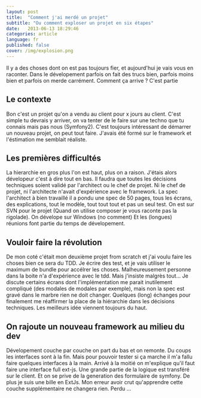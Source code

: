 ```yaml
---
layout: post
title:  "Comment j'ai merdé un projet"
subtitle: "Ou comment exploser un projet en six étapes"
date:   2013-06-13 18:29:46
categories: article
language: fr
published: false
cover: /img/explosion.png
---
```



Il y a des choses dont on est pas toujours fier, et aujourd'hui je vais vous en raconter. 
Dans le dévelopement parfois on fait des trucs bien, parfois moins bien et parfois on merde carrément. 
Comment ça arrive ? C'est partie

## Le contexte 
Bon c'est un projet qu'on a vendu au client pour x jours au client. C'est simple tu devrais y arriver, on va tenter de le faire sur une techno que tu connais mais pas nous (Symfony2). C'est toujours intéressant de démarrer un nouveau projet, on peut tout faire. 
J'avais été formé sur le framework et l'éstimation me semblait réaliste. 

## Les premières difficultés
La hierarchie en gros plus l'on est haut, plus on a raison. J'étais alors dévelopeur c'est à dire tout en bas. 
Il faudra que toutes les décisions techniques soient validé par l'architect ou le chef de projet.
Ni le chef de projet, ni l'architecte n'avait d'expérience avec le framework.
La spec l'architect à bien travaillé il a pondu une spec de 50 pages, tous les écrans, des explications, tout le modèle, tout tout tout et pas un seul test. 
On est sur SVN pour le projet (Quand on utilise composer je vous raconte pas la rigolade). 
On dévelope sur Windows (no comment)
Et les (longues) réunions font partie du temps de dévelopement.

## Vouloir faire la révolution
De mon coté c'était mon deuxième projet from scratch et j'ai voulu faire les choses bien ce sera du TDD.
Je écrire des test, et je vais utiliser le maximum de bundle pour accélrer les choses. Malheureusement personne dans la boite n'a d'expérience avec le tdd. Mais j'insiste malgrès tout...
Je discute certains écrans dont l'implémentation me parait inutilement compliqué (des modales de modales par exemple), mais non la spec est gravé dans le marbre rien ne doit changer. 
Quelques (long) échanges pour finalement me réaffirmer la place de la hiérarchie dans les décisions techniques. 
Les meilleurs idée viennent toujours du haut.

## On rajoute un nouveau framework au milieu du dev
Dévelopement couche par couche on part du bas et on remonte. 
Du coups les interfaces sont à la fin. Mais pour pouvoir tester si ça marche il m'a fallu faire quelques interfaces à la main. 
Arrivé à la moitié on m'explique qu'il faut faire une interface full ext-js. Une grande partie de la logique est transféré sur le client.
Et on se prive de la generation des formulaire de symfony. De plus je suis une bille en ExtJs. 
Mon erreur avoir crut qu'apprendre cette couche supplémentaire ne changera rien. Perdu ...

